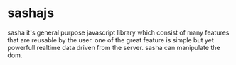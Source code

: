 # sashajs
sasha it's general purpose javascript library which consist of many features that are reusable by the user.
one of the great feature is simple but yet powerfull realtime data driven from the server.
sasha can manipulate the dom.
